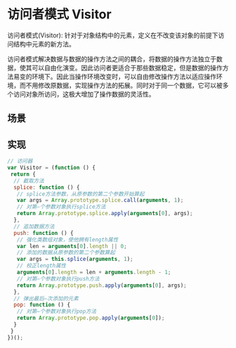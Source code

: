 # 访问者模式 Visitor

访问者模式(Visitor): 针对于对象结构中的元素，定义在不改变该对象的前提下访问结构中元素的新方法。

访问者模式解决数据与数据的操作方法之间的耦合，将数据的操作方法独立于数据，使其可以自由化演变。因此访问者更适合于那些数据稳定，但是数据的操作方法易变的环境下。因此当操作环境改变时，可以自由修改操作方法以适应操作环境，而不用修改原数据，实现操作方法的拓展。同时对于同一个数据，它可以被多个访问对象所访问，这极大增加了操作数据的灵活性。

## 场景

## 实现

```js
// 访问器
var Visitor = (function () {
 return {
  // 截取方法
  splice: function () {
   // splice方法参数，从原参数的第二个参数开始算起
   var args = Array.prototype.splice.call(arguments, 1);
   // 对第—个参数对象执行splice方法
   return Array.prototype.splice.apply(arguments[0], args);
  },
  // 追加数据方法
  push: function () {
   // 强化类数组对象，使他拥有length属性
   var len = arguments[0].length || 0;
   // 添加的数据从原参数的第二个参数算起
   var args = this.splice(arguments, 1);
   // 校正length属性
   arguments[0].length = len + arguments.length - 1;
   // 对第—个参数对象执行push方法
   return Array.prototype.push.apply(arguments[0], args);
  },
  // 弹出最后—次添加的元素
  pop: function () {
   // 对第—个参数对象执行pop方法
   return Array.prototype.pop.apply(arguments[0]);
  }
 }
})();
```
